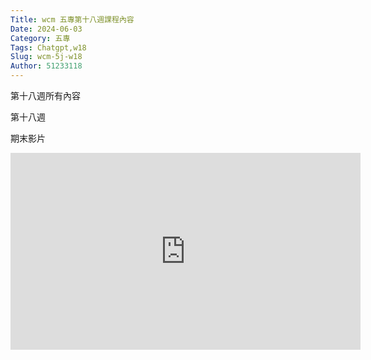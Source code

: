 ```yaml
---
Title: wcm 五專第十八週課程內容
Date: 2024-06-03 
Category: 五專
Tags: Chatgpt,w18
Slug: wcm-5j-w18
Author: 51233118
---
```


第十八週所有內容

<!-- PELICAN_END_SUMMARY -->

第十八週

期末影片

<iframe width="560" height="315" src="https://www.youtube.com/embed/vcksShcIM1k?si=gwtujaqElwmVtsnr" title="YouTube video player" frameborder="0" allow="accelerometer; autoplay; clipboard-write; encrypted-media; gyroscope; picture-in-picture; web-share" referrerpolicy="strict-origin-when-cross-origin" allowfullscreen></iframe>

